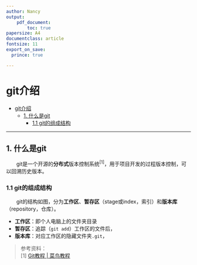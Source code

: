 ```yaml
---
author: Nancy
output:
    pdf_document:
        toc: true
papersize: A4
documentclass: article
fontsize: 11
export_on_save:
  prince: true

---
```


<!-- markdownlint-disable-file MD033 -->

# git介绍

- [git介绍](#git介绍)
  - [1. 什么是git](#1-什么是git)
    - [1.1 git的组成结构](#11-git的组成结构)

---
<style>
    div {
        background-color: lightgrey;
    }
</style>

## 1. 什么是git

<p style="text-indent:2em"> git是一个开源的<b>分布式</b>版本控制系统<sup>[1]</sup>，用于项目开发的过程版本控制，可以回溯历史版本。 </p>

### 1.1 git的组成结构

<p style="text-indent:2em"> git的结构如图，分为<b>工作区</b>、<b>暂存区</b>（stage或index，索引）和<b>版本库</b>（repository，仓库）。</p>

- <b>工作区</b>：即个人电脑上的文件夹目录
- <b>暂存区</b>：追踪（<code>git add</code>）工作区的文件后，
- <b>版本库</b>：对应工作区的隐藏文件夹<code>.git</code>，

> 参考资料：  
> [1] [Git教程 | 菜鸟教程](https://www.runoob.com/git/git-tutorial.html)

